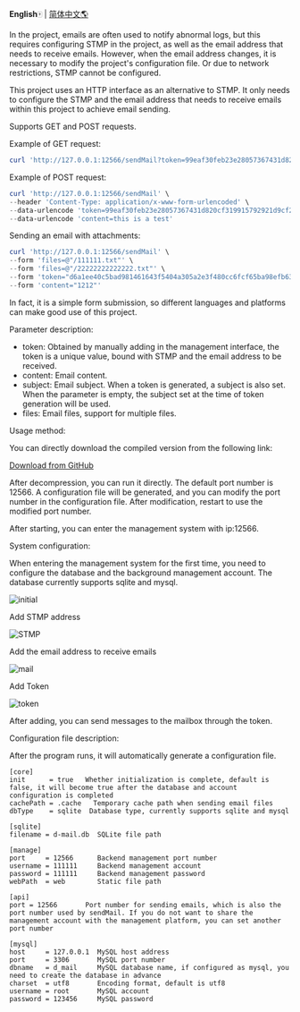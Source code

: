 **English**🀄 | [简体中文🌎](./README_zh.md)

In the project, emails are often used to notify abnormal logs, but this requires configuring STMP in the project, as well as the email address that needs to receive emails. However, when the email address changes, it is necessary to modify the project's configuration file. Or due to network restrictions, STMP cannot be configured.

This project uses an HTTP interface as an alternative to STMP. It only needs to configure the STMP and the email address that needs to receive emails within this project to achieve email sending.

Supports GET and POST requests.

Example of GET request:

```powershell
curl 'http://127.0.0.1:12566/sendMail?token=99eaf30feb23e28057367431d820cf319915792921d9cf21b5f761fb75433225&content=this%20is%20a%20test'
```

Example of POST request:

```powershell
curl 'http://127.0.0.1:12566/sendMail' \
--header 'Content-Type: application/x-www-form-urlencoded' \
--data-urlencode 'token=99eaf30feb23e28057367431d820cf319915792921d9cf21b5f761fb75433225' \
--data-urlencode 'content=this is a test'
```

Sending an email with attachments:

```powershell
curl 'http://127.0.0.1:12566/sendMail' \
--form 'files=@"/111111.txt"' \
--form 'files=@"/22222222222222.txt"' \
--form 'token="d6a1ee40c5bad981461643f5404a305a2e3f480cc6fcf65ba98efb63ce32d471"' \
--form 'content="1212"'
```

In fact, it is a simple form submission, so different languages and platforms can make good use of this project.

Parameter description:

- token: Obtained by manually adding in the management interface, the token is a unique value, bound with STMP and the email address to be received.
- content: Email content.
- subject: Email subject. When a token is generated, a subject is also set. When the parameter is empty, the subject set at the time of token generation will be used.
- files: Email files, support for multiple files.

Usage method:

You can directly download the compiled version from the following link:

[Download from GitHub](https://github.com/chuccp/d-mail/releases)

After decompression, you can run it directly. The default port number is 12566. A configuration file will be generated, and you can modify the port number in the configuration file. After modification, restart to use the modified port number.

After starting, you can enter the management system with ip:12566.

System configuration:

When entering the management system for the first time, you need to configure the database and the background management account. The database currently supports sqlite and mysql.

![initial](initial.png "initial")

Add STMP address

![STMP](STMP.png "STMP")

Add the email address to receive emails

![mail](mail.png "mail")

Add Token

![token](token.png "token")

After adding, you can send messages to the mailbox through the token.

Configuration file description:

After the program runs, it will automatically generate a configuration file.

```
[core]
init      = true   Whether initialization is complete, default is false, it will become true after the database and account configuration is completed
cachePath = .cache   Temporary cache path when sending email files
dbType    = sqlite  Database type, currently supports sqlite and mysql

[sqlite]
filename = d-mail.db  SQLite file path

[manage]
port     = 12566      Backend management port number
username = 111111     Backend management account
password = 111111     Backend management password
webPath  = web        Static file path

[api]
port = 12566       Port number for sending emails, which is also the port number used by sendMail. If you do not want to share the management account with the management platform, you can set another port number

[mysql]
host     = 127.0.0.1  MySQL host address
port     = 3306       MySQL port number
dbname   = d_mail     MySQL database name, if configured as mysql, you need to create the database in advance
charset  = utf8       Encoding format, default is utf8
username = root       MySQL account
password = 123456     MySQL password
```
